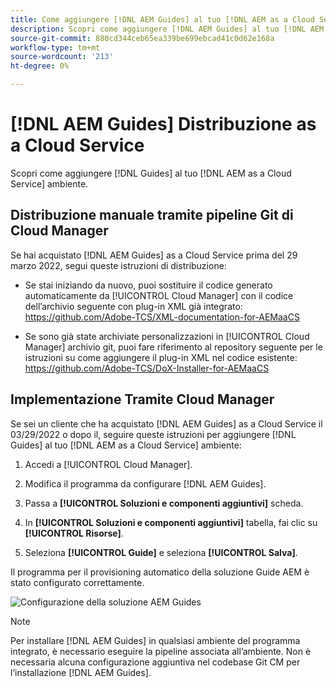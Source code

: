 ```yaml
---
title: Come aggiungere [!DNL AEM Guides] al tuo [!DNL AEM as a Cloud Service] ambiente
description: Scopri come aggiungere [!DNL AEM Guides] al tuo [!DNL AEM as a Cloud Service] ambiente
source-git-commit: 880cd344ceb65ea339be699ebcad41c0d62e168a
workflow-type: tm+mt
source-wordcount: '213'
ht-degree: 0%

---
```


# [!DNL AEM Guides] Distribuzione as a Cloud Service

Scopri come aggiungere [!DNL Guides] al tuo [!DNL AEM as a Cloud Service] ambiente.

## Distribuzione manuale tramite pipeline Git di Cloud Manager

Se hai acquistato [!DNL AEM Guides] as a Cloud Service prima del 29 marzo 2022, segui queste istruzioni di distribuzione:

* Se stai iniziando da nuovo, puoi sostituire il codice generato automaticamente da [!UICONTROL Cloud Manager] con il codice dell’archivio seguente con plug-in XML già integrato: https://github.com/Adobe-TCS/XML-documentation-for-AEMaaCS

* Se sono già state archiviate personalizzazioni in [!UICONTROL Cloud Manager] archivio git, puoi fare riferimento al repository seguente per le istruzioni su come aggiungere il plug-in XML nel codice esistente: https://github.com/Adobe-TCS/DoX-Installer-for-AEMaaCS

## Implementazione Tramite Cloud Manager

Se sei un cliente che ha acquistato [!DNL AEM Guides] as a Cloud Service il 03/29/2022 o dopo il, seguire queste istruzioni per aggiungere [!DNL Guides] al tuo [!DNL AEM as a Cloud Service] ambiente:

1. Accedi a [!UICONTROL Cloud Manager].

1. Modifica il programma da configurare [!DNL AEM Guides].

1. Passa a **[!UICONTROL Soluzioni e componenti aggiuntivi]** scheda.

1. In **[!UICONTROL Soluzioni e componenti aggiuntivi]** tabella, fai clic su **[!UICONTROL Risorse]**.

1. Seleziona **[!UICONTROL Guide]** e seleziona **[!UICONTROL Salva]**.

Il programma per il provisioning automatico della soluzione Guide AEM è stato configurato correttamente.

![Configurazione della soluzione AEM Guides](assets/addon-configuration.png)

>[!NOTE]
>
>Per installare [!DNL AEM Guides] in qualsiasi ambiente del programma integrato, è necessario eseguire la pipeline associata all’ambiente. Non è necessaria alcuna configurazione aggiuntiva nel codebase Git CM per l’installazione [!DNL AEM Guides].
